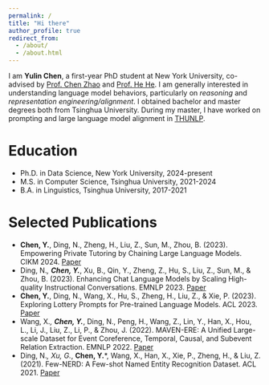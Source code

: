```yaml
---
permalink: /
title: "Hi there"
author_profile: true
redirect_from: 
  - /about/
  - /about.html
---
```



I am **Yulin Chen**, a first-year PhD student at New York University, co-advised by [Prof. Chen Zhao](http://www.chenz.umiacs.io/) and [Prof. He He](https://hhexiy.github.io/). I am generally interested in understanding language model behaviors, particularly on *reasoning* and *representation engineering/alignment*. I obtained bachelor and master degrees both from Tsinghua University. During my master, I have worked on prompting and large language model alignment in [THUNLP](https://nlp.csai.tsinghua.edu.cn/).


Education
======
* Ph.D. in Data Science, New York University, 2024-present
* M.S. in Computer Science, Tsinghua University, 2021-2024
* B.A. in Linguistics, Tsinghua University, 2017-2021


Selected Publications
======
* **Chen, Y.**, Ding, N., Zheng, H., Liu, Z., Sun, M., Zhou, B. (2023). Empowering Private Tutoring by Chaining Large Language Models. CIKM 2024. [Paper](https://arxiv.org/pdf/2309.08112)
* Ding, N.*, **Chen, Y.***, Xu, B., Qin, Y., Zheng, Z., Hu, S., Liu, Z., Sun, M., & Zhou, B. (2023). Enhancing Chat Language Models by Scaling High-quality Instructional Conversations. EMNLP 2023. [Paper](https://aclanthology.org/2023.emnlp-main.183.pdf)
* **Chen, Y.**, Ding, N., Wang, X., Hu, S., Zheng, H., Liu, Z., & Xie, P. (2023). Exploring Lottery Prompts for Pre-trained Language Models. ACL 2023. [Paper](https://aclanthology.org/2023.acl-long.860.pdf)
* Wang, X.*, **Chen, Y.***, Ding, N., Peng, H., Wang, Z., Lin, Y., Han, X., Hou, L., Li, J., Liu, Z., Li, P., & Zhou, J. (2022). MAVEN-ERE: A Unified Large-scale Dataset for Event Coreference, Temporal, Causal, and Subevent Relation Extraction. EMNLP 2022. [Paper](https://aclanthology.org/2022.emnlp-main.60.pdf)
* Ding, N.*, Xu, G.*, **Chen, Y.***, Wang, X., Han, X., Xie, P., Zheng, H., & Liu, Z. (2021). Few-NERD: A Few-shot Named Entity Recognition Dataset. ACL 2021. [Paper](https://aclanthology.org/2021.acl-long.248.pdf)

<!-- For more info
------
More info about configuring academicpages can be found in [the guide](https://academicpages.github.io/markdown/). The [guides for the Minimal Mistakes theme](https://mmistakes.github.io/minimal-mistakes/docs/configuration/) (which this theme was forked from) might also be helpful. -->
